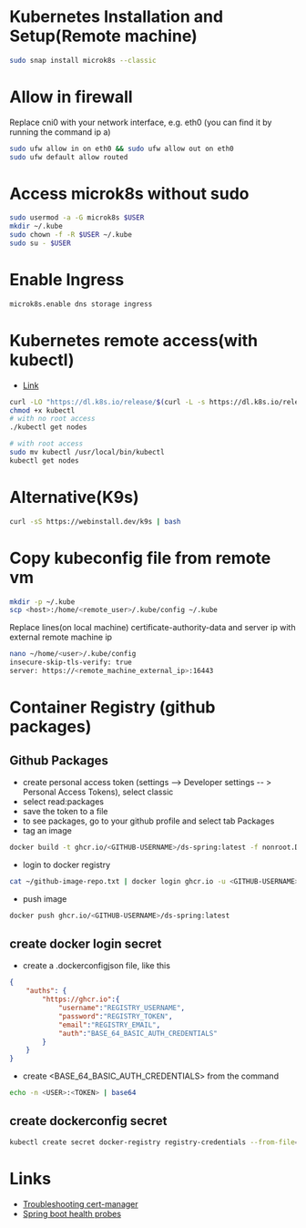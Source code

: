 # Kubernetes Installation and Setup(Remote machine)
```sh
sudo snap install microk8s --classic
```
# Allow in firewall
Replace cni0 with your network interface, e.g. eth0 (you can find it by running the command ip a)
```sh
sudo ufw allow in on eth0 && sudo ufw allow out on eth0
sudo ufw default allow routed
```

# Access microk8s without sudo
```sh
sudo usermod -a -G microk8s $USER
mkdir ~/.kube
sudo chown -f -R $USER ~/.kube
sudo su - $USER
```
# Enable Ingress
```sh
microk8s.enable dns storage ingress
```
# Kubernetes remote access(with kubectl)
* [Link](https://kubernetes.io/docs/tasks/tools/)
```sh
curl -LO "https://dl.k8s.io/release/$(curl -L -s https://dl.k8s.io/release/stable.txt)/bin/linux/amd64/kubectl"
chmod +x kubectl
# with no root access
./kubectl get nodes

# with root access
sudo mv kubectl /usr/local/bin/kubectl
kubectl get nodes
```
 
# Alternative(K9s)
```sh
curl -sS https://webinstall.dev/k9s | bash
```
# Copy kubeconfig file from remote vm
```sh
mkdir -p ~/.kube
scp <host>:/home/<remote_user>/.kube/config ~/.kube
```
Replace lines(on local machine) certificate-authority-data and server ip with external remote machine ip
```sh
nano ~/home/<user>/.kube/config
insecure-skip-tls-verify: true
server: https://<remote_machine_external_ip>:16443
```

# Container Registry (github packages)

## Github Packages
* create personal access token (settings --> Developer settings -- > Personal Access Tokens), select classic
* select read:packages
* save the token to a file
* to see packages, go to your github profile and select tab Packages
* tag an image
```sh
docker build -t ghcr.io/<GITHUB-USERNAME>/ds-spring:latest -f nonroot.Dockerfile .
```
* login to docker registry
```sh
cat ~/github-image-repo.txt | docker login ghcr.io -u <GITHUB-USERNAME> --password-stdin
```
* push image
```sh
docker push ghcr.io/<GITHUB-USERNAME>/ds-spring:latest
```
## create docker login secret

* create a .dockerconfigjson file, like this
```json
{
    "auths": {
        "https://ghcr.io":{
            "username":"REGISTRY_USERNAME",
            "password":"REGISTRY_TOKEN",
            "email":"REGISTRY_EMAIL",
            "auth":"BASE_64_BASIC_AUTH_CREDENTIALS"
    	}
    }
}
```


* create <BASE_64_BASIC_AUTH_CREDENTIALS> from the command
```sh
echo -n <USER>:<TOKEN> | base64
```

## create dockerconfig secret
```sh
kubectl create secret docker-registry registry-credentials --from-file=.dockerconfigjson=k8s/.dockerconfig.json
```

# Links
* [Troubleshooting cert-manager](https://cert-manager.io/docs/troubleshooting/)
* [Spring boot health probes](https://www.baeldung.com/spring-liveness-readiness-probes)